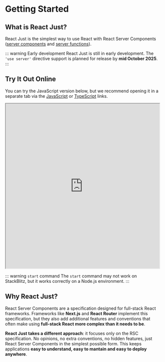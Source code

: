 # Getting Started

## What is React Just?

React Just is the simplest way to use React with React Server Components ([server components](https://react.dev/reference/rsc/server-components) and [server functions](https://react.dev/reference/rsc/server-functions)).

::: warning Early development
React Just is still in early development. The `'use server'` directive support is planned for release by **mid October 2025**.
:::

## Try It Out Online

You can try the JavaScript version below, but we recommend opening it in a separate tab via the [JavaScript](https://stackblitz.com/github/almadoro/react-just/tree/main/templates/node-js?file=src%2Findex.jsx&startScript=dev) or [TypeScript](https://stackblitz.com/github/almadoro/react-just/tree/main/templates/node-ts?file=src%2Findex.jsx&startScript=dev) links.

<iframe src="https://stackblitz.com/github/almadoro/react-just/tree/main/templates/node-js?ctl=1&embed=1&file=src%2Findex.jsx&startScript=dev&terminalHeight=18" width="100%" height="540px"></iframe>

::: warning `start` command
The `start` command may not work on StackBlitz, but it works correctly on a Node.js environment.
:::

## Why React Just?

React Server Components are a specification designed for full-stack React frameworks. Frameworks like **Next.js** and **React Router** implement this specification, but they also add additional features and conventions that often make using **full-stack React more complex than it needs to be**.

**React Just takes a different approach**: it focuses only on the RSC specification. No opinions, no extra conventions, no hidden features, just React Server Components in the simplest possible form. This keeps applications **easy to understand, easy to mantain and easy to deploy anywhere**.
